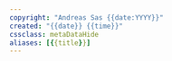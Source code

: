 ```yaml
---
copyright: "Andreas Sas {{date:YYYY}}"
created: "{{date}} {{time}}"
cssclass: metaDataHide
aliases: [{{title}}]
---
```

